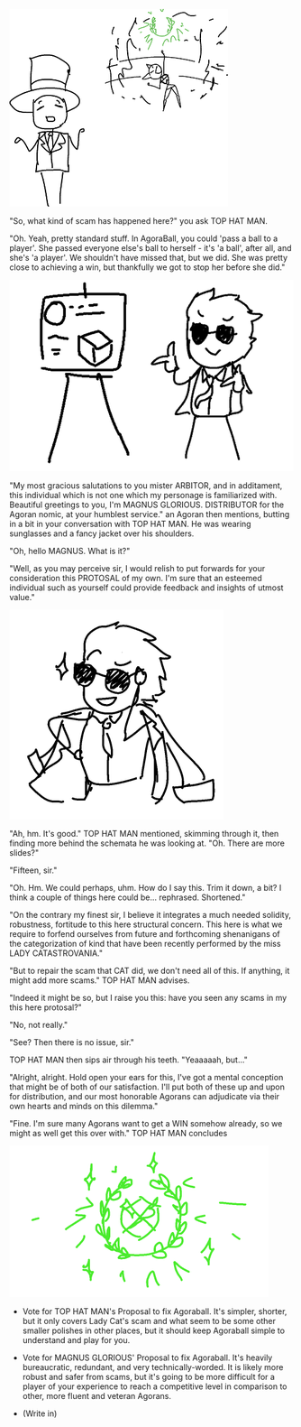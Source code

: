 ![Top Hat Man stands in front of Lady Catastrovania, who is triumphantly pointing up at a mass of green in the background.](../images/update10a.png)

"So, what kind of scam has happened here?" you ask TOP HAT MAN.

"Oh. Yeah, pretty standard stuff. In AgoraBall, you could 'pass a ball to a player'. She passed everyone else's ball to herself - it's 'a ball', after all, and she's 'a player'. We shouldn't have missed that, but we did. She was pretty close to achieving a win, but thankfully we got to stop her before she did."

![Magnus Glorius, wearing sunglasses, stands next to a easel with a drawing of a cube, a circle, and some lines of text](../images/update10b.png)

"My most gracious salutations to you mister ARBITOR, and in additament, this individual which is not one which my personage is familiarized with.  Beautiful greetings to you, I'm MAGNUS GLORIOUS. DISTRIBUTOR for the Agoran nomic, at your humblest service." an Agoran then mentions, butting in a bit in your conversation with TOP HAT MAN. He was wearing sunglasses and a fancy jacket over his shoulders.

"Oh, hello MAGNUS. What is it?"

"Well, as you may perceive sir, I would relish to put forwards for your consideration this PROTOSAL of my own. I'm sure that an esteemed individual such as yourself could provide feedback and insights of utmost value."

![Magnus Glorius, still wearing sunglasses, looks at you, with a sparkle next to his eyes.](../images/update10c.png)

"Ah, hm. It's good." TOP HAT MAN mentioned, skimming through it, then finding more behind the schemata he was looking at. "Oh. There are more slides?"

"Fifteen, sir."

"Oh. Hm. We could perhaps, uhm. How do I say this. Trim it down, a bit? I think a couple of things here could be... rephrased. Shortened."

"On the contrary my finest sir, I believe it integrates a much needed solidity, robustness, fortitude to this here structural concern. This here is what we require to forfend ourselves from future and forthcoming shenanigans of the categorization of kind that have been recently performed by the miss LADY CATASTROVANIA."

"But to repair the scam that CAT did, we don't need all of this. If anything, it might add more scams." TOP HAT MAN advises.

"Indeed it might be so, but I raise you this: have you seen any scams in my this here protosal?"

"No, not really."

"See? Then there is no issue, sir."

TOP HAT MAN then sips air through his teeth. "Yeaaaaah, but..."

"Alright, alright. Hold open your ears for this, I've got a mental conception that might be of both of our satisfaction. I'll put both of these up and upon for distribution, and our most honorable Agorans can adjudicate via their own hearts and minds on this dilemma."

"Fine. I'm sure many Agorans want to get a WIN somehow already, so we might as well get this over with." TOP HAT MAN concludes

![A green wreath with sparkles around it.](../images/update10d.png)


- Vote for TOP HAT MAN's Proposal to fix Agoraball. It's simpler, shorter, but it only covers Lady Cat's scam and what seem to be some other smaller polishes in other places, but it should keep Agoraball simple to understand and play for you.

- Vote for MAGNUS GLORIOUS' Proposal to fix Agoraball. It's heavily bureaucratic, redundant, and very technically-worded. It is likely more robust and safer from scams, but it's going to be more difficult for a player of your experience to reach a competitive level in comparison to other, more fluent and veteran Agorans.

- (Write in)

